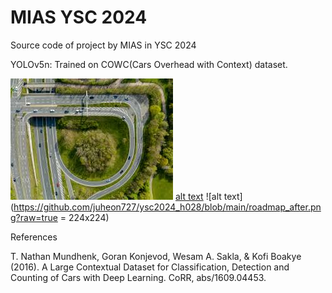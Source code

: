 
# MIAS YSC 2024

Source code of project by MIAS in YSC 2024

YOLOv5n: Trained on COWC(Cars Overhead with Context) dataset.

![alt text](https://github.com/juheon727/ysc2024_h028/blob/main/road.jpeg?raw=true)
[alt text](https://github.com/juheon727/ysc2024_h028/blob/main/road_detection.jpeg?raw=true)
![alt text](https://github.com/juheon727/ysc2024_h028/blob/main/roadmap_after.png?raw=true = 224x224)

References

T. Nathan Mundhenk, Goran Konjevod, Wesam A. Sakla, & Kofi Boakye (2016). A Large Contextual Dataset for Classification, Detection and Counting of Cars with Deep Learning. CoRR, abs/1609.04453.

